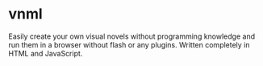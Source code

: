 vnml
====

Easily create your own visual novels without programming knowledge and run them in a browser without flash or any plugins. Written completely in HTML and JavaScript.
